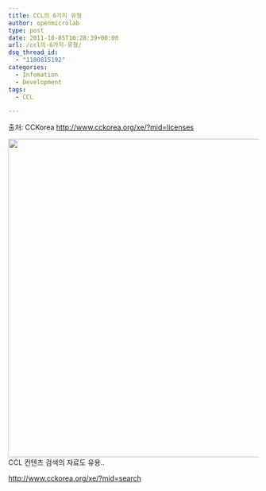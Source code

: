 ```yaml
---
title: CCL의 6가지 유형
author: openmicrolab
type: post
date: 2011-10-05T10:28:39+00:00
url: /ccl의-6가지-유형/
dsq_thread_id:
  - "1180815192"
categories:
  - Infomation
  - Development
tags:
  - CCL

---
```

출처: CCKorea <http://www.cckorea.org/xe/?mid=licenses>

<P style="MARGIN: 0px">
  <img loading="lazy" src="/images/1/cfile29.uf.187C2B394E8C30DE231098.PNG" class="aligncenter" width="683" height="641" alt="" filename="CCL.PNG" filemime="image/jpeg" />
</P>CCL 컨텐츠 검색의 자료도 유용.. 

<http://www.cckorea.org/xe/?mid=search>